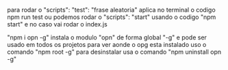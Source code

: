

para rodar o "scripts": "test": "frase aleatoria" aplica no terminal o codigo npm run test
ou podemos rodar o "scripts": "start" usando o codigo "npm start" e no caso vai rodar o index.js

"npm i opn -g" instala o modulo "opn" de forma global "-g" e pode ser usado em todos os projetos 
para ver aonde o opg esta instalado uso o comando "npm root -g"
para desinstalar usa o comando "npm uninstall opn -g" 